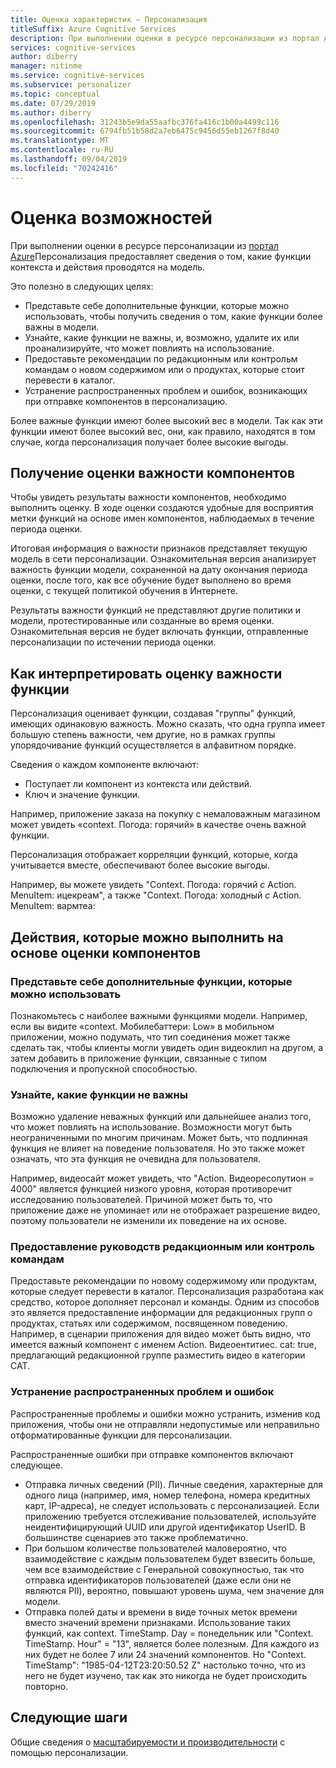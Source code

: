 ```yaml
---
title: Оценка характеристик — Персонализация
titleSuffix: Azure Cognitive Services
description: При выполнении оценки в ресурсе персонализации из портал Azure Персонализация предоставляет сведения о том, какие функции контекста и действия проводятся на модель.
services: cognitive-services
author: diberry
manager: nitinme
ms.service: cognitive-services
ms.subservice: personalizer
ms.topic: conceptual
ms.date: 07/29/2019
ms.author: diberry
ms.openlocfilehash: 31243b5e9da55aafbc376fa416c1b00a4499c116
ms.sourcegitcommit: 6794fb51b58d2a7eb6475c9456d55eb1267f8d40
ms.translationtype: MT
ms.contentlocale: ru-RU
ms.lasthandoff: 09/04/2019
ms.locfileid: "70242416"
---
```

# <a name="feature-evaluation"></a>Оценка возможностей

При выполнении оценки в ресурсе персонализации из [портал Azure](https://portal.azure.com)Персонализация предоставляет сведения о том, какие функции контекста и действия проводятся на модель. 

Это полезно в следующих целях:

* Представьте себе дополнительные функции, которые можно использовать, чтобы получить сведения о том, какие функции более важны в модели.
* Узнайте, какие функции не важны, и, возможно, удалите их или проанализируйте, что может повлиять на использование.
* Предоставьте рекомендации по редакционным или контрольм командам о новом содержимом или о продуктах, которые стоит перевести в каталог.
* Устранение распространенных проблем и ошибок, возникающих при отправке компонентов в персонализацию.

Более важные функции имеют более высокий вес в модели. Так как эти функции имеют более высокий вес, они, как правило, находятся в том случае, когда персонализация получает более высокие выгоды.

## <a name="getting-feature-importance-evaluation"></a>Получение оценки важности компонентов

Чтобы увидеть результаты важности компонентов, необходимо выполнить оценку. В ходе оценки создаются удобные для восприятия метки функций на основе имен компонентов, наблюдаемых в течение периода оценки.

Итоговая информация о важности признаков представляет текущую модель в сети персонализации. Ознакомительная версия анализирует важность функции модели, сохраненной на дату окончания периода оценки, после того, как все обучение будет выполнено во время оценки, с текущей политикой обучения в Интернете. 

Результаты важности функций не представляют другие политики и модели, протестированные или созданные во время оценки.  Ознакомительная версия не будет включать функции, отправленные персонализации по истечении периода оценки.

## <a name="how-to-interpret-the-feature-importance-evaluation"></a>Как интерпретировать оценку важности функции

Персонализация оценивает функции, создавая "группы" функций, имеющих одинаковую важность. Можно сказать, что одна группа имеет большую степень важности, чем другие, но в рамках группы упорядочивание функций осуществляется в алфавитном порядке.

Сведения о каждом компоненте включают:

* Поступает ли компонент из контекста или действий.
* Ключ и значение функции.

Например, приложение заказа на покупку с немаловажным магазином может увидеть «context. Погода: горячий» в качестве очень важной функции.

Персонализация отображает корреляции функций, которые, когда учитывается вместе, обеспечивают более высокие выгоды.

Например, вы можете увидеть "Context. Погода: горячий *с* Action. MenuItem: ицекреам", а также "Context. Погода: холодный *с* Action. MenuItem: вармтеа:

## <a name="actions-you-can-take-based-on-feature-evaluation"></a>Действия, которые можно выполнить на основе оценки компонентов

### <a name="imagine-additional-features-you-could-use"></a>Представьте себе дополнительные функции, которые можно использовать

Познакомьтесь с наиболее важными функциями модели. Например, если вы видите «context. Мобилебаттери: Low» в мобильном приложении, можно подумать, что тип соединения может также сделать так, чтобы клиенты могли увидеть один видеоклип на другом, а затем добавить в приложение функции, связанные с типом подключения и пропускной способностью.

### <a name="see-what-features-are-not-important"></a>Узнайте, какие функции не важны

Возможно удаление неважных функций или дальнейшее анализ того, что может повлиять на использование. Возможности могут быть неограниченными по многим причинам. Может быть, что подлинная функция не влияет на поведение пользователя. Но это также может означать, что эта функция не очевидна для пользователя. 

Например, видеосайт может увидеть, что "Action. Видеоресолутион = 4000" является функцией низкого уровня, которая противоречит исследованию пользователей. Причиной может быть то, что приложение даже не упоминает или не отображает разрешение видео, поэтому пользователи не изменили их поведение на их основе.

### <a name="provide-guidance-to-editorial-or-curation-teams"></a>Предоставление руководств редакционным или контроль командам

Предоставьте рекомендации по новому содержимому или продуктам, которые следует перевести в каталог. Персонализация разработана как средство, которое дополняет персонал и команды. Одним из способов это является предоставление информации для редакционных групп о продуктах, статьях или содержимом, посвященном поведению. Например, в сценарии приложения для видео может быть видно, что имеется важный компонент с именем Action. Видеоентитиес. cat: true, предлагающий редакционной группе разместить видео в категории CAT.

### <a name="troubleshoot-common-problems-and-mistakes"></a>Устранение распространенных проблем и ошибок

Распространенные проблемы и ошибки можно устранить, изменив код приложения, чтобы они не отправляли недопустимые или неправильно отформатированные функции для персонализации. 

Распространенные ошибки при отправке компонентов включают следующее.

* Отправка личных сведений (PII). Личные сведения, характерные для одного лица (например, имя, номер телефона, номера кредитных карт, IP-адреса), не следует использовать с персонализацией. Если приложению требуется отслеживание пользователей, используйте неидентифицирующий UUID или другой идентификатор UserID. В большинстве сценариев это также проблематично.
* При большом количестве пользователей маловероятно, что взаимодействие с каждым пользователем будет взвесить больше, чем все взаимодействие с Генеральной совокупностью, так что отправка идентификаторов пользователей (даже если они не являются PII), вероятно, повышают уровень шума, чем значение для модели.
* Отправка полей даты и времени в виде точных меток времени вместо значений времени признаками. Использование таких функций, как context. TimeStamp. Day = понедельник или "Context. TimeStamp. Hour" = "13", является более полезным. Для каждого из них будет не более 7 или 24 значений компонентов. Но "Context. TimeStamp": "1985-04-12T23:20:50.52 Z" настолько точно, что из него не будет изучено, так как это никогда не будет происходить повторно.

## <a name="next-steps"></a>Следующие шаги

Общие сведения о [масштабируемости и производительности](concepts-scalability-performance.md) с помощью персонализации.

